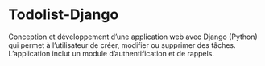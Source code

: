 # Todolist-Django
Conception et développement d’une application web avec Django (Python) qui permet à l’utilisateur de créer, modifier ou supprimer des tâches. L’application inclut un module d’authentification et de rappels.

